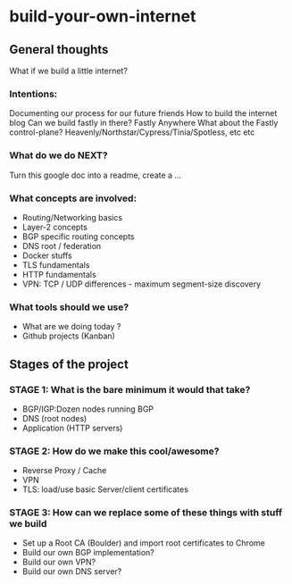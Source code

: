 # build-your-own-internet


## General thoughts

What if we build a little internet?

### Intentions:
Documenting our process for our future friends
How to build the internet blog
Can we build fastly in there? Fastly Anywhere
What about the Fastly control-plane? Heavenly/Northstar/Cypress/Tinia/Spotless, etc etc

### What do we do NEXT?
Turn this google doc into a readme, create a … 

### What concepts are involved:
- Routing/Networking basics
- Layer-2 concepts
- BGP specific routing concepts
- DNS root / federation
- Docker stuffs
- TLS fundamentals
- HTTP fundamentals
- VPN: TCP / UDP differences - maximum segment-size discovery

### What tools should we use?
- What are we doing today ?
- Github projects (Kanban)

## Stages of the project

### STAGE 1: What is the bare minimum it would that take?
- BGP/IGP:Dozen nodes running BGP
- DNS (root nodes)
- Application (HTTP servers)


### STAGE 2: How do we make this cool/awesome?
- Reverse Proxy / Cache
- VPN
- TLS: load/use basic Server/client certificates

### STAGE 3: How can we replace some of these things with stuff we build
- Set up a Root CA (Boulder) and import root certificates to Chrome
- Build our own BGP implementation?
- Build our own VPN?
- Build our own DNS server?

